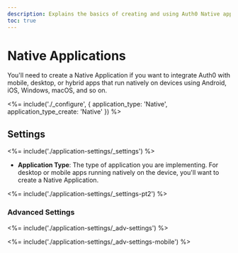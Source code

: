 ```yaml
---
description: Explains the basics of creating and using Auth0 Native applications.
toc: true
---
```

# Native Applications

You'll need to create a Native Application if you want to integrate Auth0 with mobile, desktop, or hybrid apps that run natively on devices using Android, iOS, Windows, macOS, and so on.

<%= include('./_configure', { application_type: 'Native', application_type_create: 'Native' }) %>

## Settings

<%= include('./application-settings/_settings') %>

- **Application Type**: The type of application you are implementing. For desktop or mobile apps running natively on the device, you'll want to create a Native Application.

<%= include('./application-settings/_settings-pt2') %>

### Advanced Settings

<%= include('./application-settings/_adv-settings') %>

<%= include('./application-settings/_adv-settings-mobile') %>

